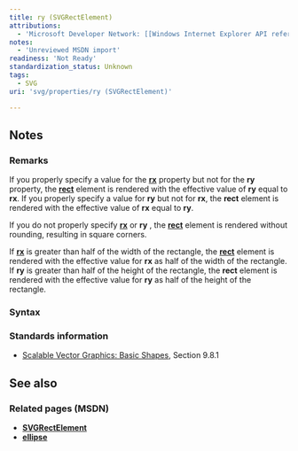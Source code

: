 ```yaml
---
title: ry (SVGRectElement)
attributions:
  - 'Microsoft Developer Network: [[Windows Internet Explorer API reference](http://msdn.microsoft.com/en-us/library/ie/hh828809%28v=vs.85%29.aspx) Article]'
notes:
  - 'Unreviewed MSDN import'
readiness: 'Not Ready'
standardization_status: Unknown
tags:
  - SVG
uri: 'svg/properties/ry (SVGRectElement)'

---
```

## Notes

### Remarks

If you properly specify a value for the [**rx**](/svg/properties/rx_(SVGRectElement)) property but not for the **ry** property, the [**rect**](/svg/elements/rect) element is rendered with the effective value of **ry** equal to **rx**. If you properly specify a value for **ry** but not for **rx**, the **rect** element is rendered with the effective value of **rx** equal to **ry**.

If you do not properly specify [**rx**](/svg/properties/rx_(SVGRectElement)) or **ry** , the [**rect**](/svg/elements/rect) element is rendered without rounding, resulting in square corners.

If [**rx**](/svg/properties/rx_(SVGRectElement)) is greater than half of the width of the rectangle, the [**rect**](/svg/elements/rect) element is rendered with the effective value for **rx** as half of the width of the rectangle. If **ry** is greater than half of the height of the rectangle, the **rect** element is rendered with the effective value for **ry** as half of the height of the rectangle.

### Syntax

### Standards information

-   [Scalable Vector Graphics: Basic Shapes](http://go.microsoft.com/fwlink/p/?linkid=204737), Section 9.8.1

## See also

### Related pages (MSDN)

-   [**SVGRectElement**](/svg/elements/rect)
-   [**ellipse**](/svg/elements/ellipse)
